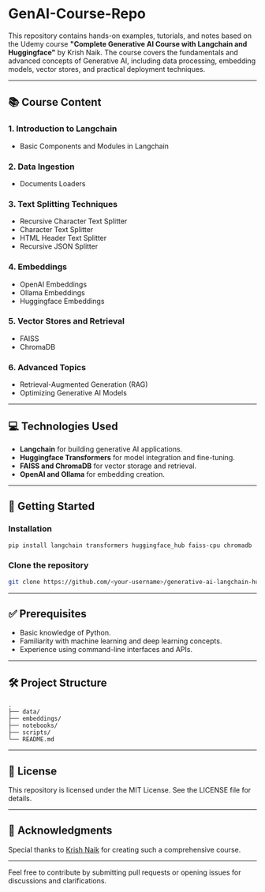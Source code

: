 # GenAI-Course-Repo

This repository contains hands-on examples, tutorials, and notes based on the Udemy course **"Complete Generative AI Course with Langchain and Huggingface"** by Krish Naik. The course covers the fundamentals and advanced concepts of Generative AI, including data processing, embedding models, vector stores, and practical deployment techniques.

---

## 📚 Course Content

### 1. Introduction to Langchain
- Basic Components and Modules in Langchain

### 2. Data Ingestion
- Documents Loaders

### 3. Text Splitting Techniques
- Recursive Character Text Splitter
- Character Text Splitter
- HTML Header Text Splitter
- Recursive JSON Splitter

### 4. Embeddings
- OpenAI Embeddings
- Ollama Embeddings
- Huggingface Embeddings

### 5. Vector Stores and Retrieval
- FAISS
- ChromaDB

### 6. Advanced Topics
- Retrieval-Augmented Generation (RAG)
- Optimizing Generative AI Models

---

## 💻 Technologies Used
- **Langchain** for building generative AI applications.
- **Huggingface Transformers** for model integration and fine-tuning.
- **FAISS and ChromaDB** for vector storage and retrieval.
- **OpenAI and Ollama** for embedding creation.

---

## 🚀 Getting Started

### Installation

```bash
pip install langchain transformers huggingface_hub faiss-cpu chromadb
```

### Clone the repository

```bash
git clone https://github.com/<your-username>/generative-ai-langchain-huggingface.git
```

---

## ✅ Prerequisites
- Basic knowledge of Python.
- Familiarity with machine learning and deep learning concepts.
- Experience using command-line interfaces and APIs.

---

## 🛠️ Project Structure

```
.
├── data/
├── embeddings/
├── notebooks/
├── scripts/
└── README.md
```

---

## 📌 License

This repository is licensed under the MIT License. See the LICENSE file for details.

---

## 🙌 Acknowledgments
Special thanks to [Krish Naik](https://www.udemy.com/user/krishnaik/) for creating such a comprehensive course.

---

Feel free to contribute by submitting pull requests or opening issues for discussions and clarifications.

